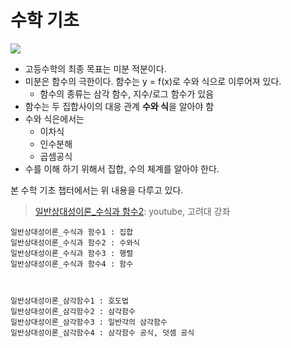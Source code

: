 # 수학 기초 

![](https://i.imgur.com/lNGqzcU.png)

- 고등수학의 최종 목표는 미분 적분이다. 
- 미분은 함수의 극한이다. 함수는 y = f(x)로 수와 식으로 이루어져 있다. 
    - 함수의 종류는 삼각 함수, 지수/로그 함수가 있음 
- 함수는 두 집합사이의 대응 관계 **수와 식**을 알아야 함
- 수와 식은에서는 
    - 이차식
    - 인수분해 
    - 곱셈공식 
- 수를 이해 하기 위해서 집합, 수의 체계를 알아야 한다. 



본 수학 기초 챕터에서는 위 내용을 다루고 있다. 

> [일반상대성이론_수식과 함수2](https://youtu.be/O1CNhudRAFE?t=365): youtube, 고려대 강좌 


```
일반상대성이론_수식과 함수1 : 집합 
일반상대성이론_수식과 함수2 : 수와식
일반상대성이론_수식과 함수3 : 행렬
일반상대성이론_수식과 함수4 : 함수



일반상대성이론_삼각함수1 : 호도법
일반상대성이론_삼각함수2 : 삼각함수
일반상대성이론_삼각함수3 : 일반각의 삼각함수
일반상대성이론_삼각함수4 : 삼각함수 공식, 덧셈 공식 
```

